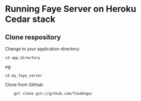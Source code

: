 Running Faye Server on Heroku Cedar stack
=========================================

Clone respository
-----------------

Change to your application directory:

    cd app_directory

eg:

    cd my_faye_server

Clone from GitHub:

		git clone git://github.com/TsaiKoga/


